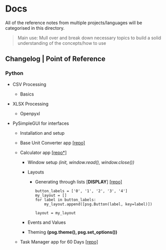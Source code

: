 # Docs

All of the reference notes from multiple projects/languages will be categorised in this directory.

> Main use: Mull over and break down necessary topics to build a solid understanding of the concepts/how to use

## Changelog | Point of Reference

### Python
- CSV Processing

    - Basics   


- XLSX Processing

    - Openpyxl


- PySimpleGUI for interfaces

    - Installation and setup
    - Base Unit Converter app [[repo]](https://github.com/abeeth-works/Docs/tree/7e0565a26237c5609a6b788a0bfff8deb4b0df18/Python/PySimpleGUI/GUI_Converter)
    - Calculator app [[repo*]]()
      
      - Window setup _(init, window.read(), window.close())_
      - Layouts
      
        - Generating through lists [**DISPLAY**] [[repo]](https://github.com/abeeth-works/Docs/blob/1da164f90e281afe707d38f207f8ac273fdf0f1a/Python/PySimpleGUI/Calculator/Calc.py)
                        
              button_labels = ['0', '1', '2', '3', '4']
              my_layout = []
              for label in button_labels:
                  my_layout.append([psg.Button(label, key=label)])
              
              layout = my_layout
        
      - Events and Values
      - Theming **(psg.theme(), psg.set_options())**
    - Task Manager app for 60 Days [[repo]](https://github.com/abeeth-works/Task-Manager-GUI-App.git)